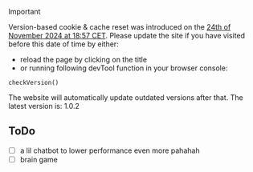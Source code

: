 > [!IMPORTANT]
> Version-based cookie & cache reset was introduced on the <ins>24th of November 2024 at 18:57 CET</ins>.
> Please update the site if you have visited before this date of time by either:
> - reload the page by clicking on the title
> - or running following devTool function in your browser console:
> ```
> checkVersion()
> ```
> The website will automatically update outdated versions after that. The latest version is: 1.0.2 

## ToDo
- [ ] a lil chatbot to lower performance even more pahahah 
- [ ] brain game
